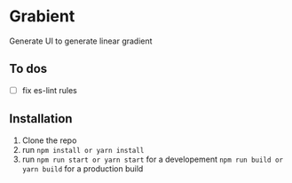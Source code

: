 # Grabient

Generate UI to generate linear gradient

## To dos
  - [ ] fix es-lint rules

## Installation
  1. Clone the repo
  2. run `npm install or yarn install`
  3. run `npm run start or yarn start` for a developement `npm run build or yarn build` for a production build
